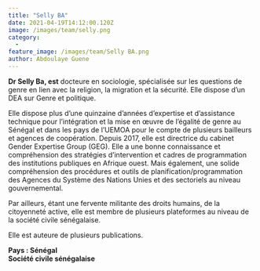 ```yaml
---
title: "Selly BA"
date: 2021-04-19T14:12:00.120Z
image: /images/team/selly.png
category:
  - 
feature_image: /images/team/Selly BA.png
author: Abdoulaye Guene
---
```

**Dr Selly Ba, est** docteure en sociologie, spécialisée sur les questions de genre en lien avec la religion, la migration et la sécurité. Elle dispose d’un DEA sur Genre et politique.

Elle dispose plus d’une quinzaine d’années d’expertise et d’assistance technique pour l’intégration et la mise en œuvre de l’égalité de genre au Sénégal et dans les pays de l’UEMOA pour le compte de plusieurs bailleurs et agences de coopération. Depuis 2017, elle est directrice du cabinet Gender Expertise Group (GEG). Elle a une bonne connaissance et compréhension des stratégies d’intervention et cadres de programmation des institutions publiques en Afrique ouest. Mais également, une solide compréhension des procédures et outils de planification/programmation des Agences du Système des Nations Unies et des sectoriels au niveau gouvernemental.

Par ailleurs, étant une fervente militante des droits humains, de la citoyenneté active, elle est membre de plusieurs plateformes au niveau de la société civile sénégalaise.

Elle est auteure de plusieurs publications.

**Pays : Sénégal**  
**Société civile sénégalaise**